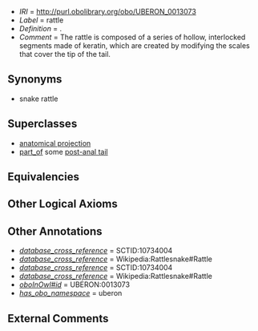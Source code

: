  * *IRI* = http://purl.obolibrary.org/obo/UBERON_0013073
 * *Label* = rattle
 * *Definition* = .
 * *Comment* = The rattle is composed of a series of hollow, interlocked segments made of keratin, which are created by modifying the scales that cover the tip of the tail.

## Synonyms

 * snake rattle

## Superclasses

 * [anatomical projection](../../UBERON/29/UBERON_0004529.md)
 * [part_of](../../BFO/50/BFO_0000050.md) some [post-anal tail](../../UBERON/12/UBERON_0007812.md)

## Equivalencies


## Other Logical Axioms


## Other Annotations

 * *[database_cross_reference](../../ef/oboInOwl#hasDbXref.md)* = SCTID:10734004
 * *[database_cross_reference](../../ef/oboInOwl#hasDbXref.md)* = Wikipedia:Rattlesnake#Rattle
 * *[database_cross_reference](../../ef/oboInOwl#hasDbXref.md)* = SCTID:10734004
 * *[database_cross_reference](../../ef/oboInOwl#hasDbXref.md)* = Wikipedia:Rattlesnake#Rattle
 * *[oboInOwl#id](../../id/oboInOwl#id.md)* = UBERON:0013073
 * *[has_obo_namespace](../../ce/oboInOwl#hasOBONamespace.md)* = uberon

## External Comments

